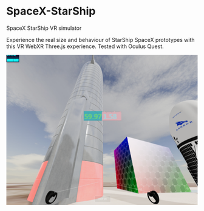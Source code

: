 # SpaceX-StarShip
SpaceX StarShip VR simulator

Experience the real size and behaviour of StarShip SpaceX prototypes with this VR WebXR Three.js experience.
Tested with Oculus Quest.

![Image of SpaceX StarShip VR](https://github.com/elricdog/SpaceX-StarShip/blob/main/media/screenshot001.png)
